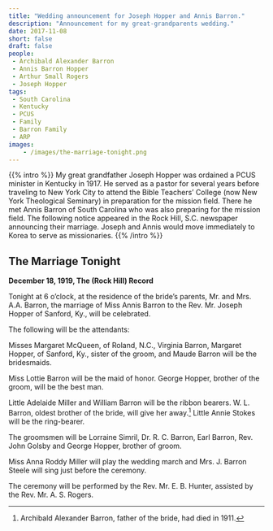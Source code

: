 ```yaml
---
title: "Wedding announcement for Joseph Hopper and Annis Barron."
description: "Announcement for my great-grandparents wedding."
date: 2017-11-08
short: false
draft: false
people:
 - Archibald Alexander Barron
 - Annis Barron Hopper
 - Arthur Small Rogers
 - Joseph Hopper
tags:
 - South Carolina
 - Kentucky
 - PCUS
 - Family
 - Barron Family
 - ARP
images:
    - /images/the-marriage-tonight.png
---
```


{{% intro %}}
My great grandfather Joseph Hopper was ordained a PCUS minister in Kentucky in 1917. He served as a pastor for several years before traveling to New York City to attend the Bible Teachers’ College (now New York Theological Seminary) in preparation for the mission field. There he met Annis Barron of South Carolina who was also preparing for the mission field. The following notice appeared in the Rock Hill, S.C. newspaper announcing their marriage. Joseph and Annis would move immediately to Korea to serve as missionaries.
{{% /intro %}}

## The Marriage Tonight

**December 18, 1919, The (Rock Hill) Record**

Tonight at 6 o’clock, at the residence of the bride’s parents, Mr. and Mrs. A.A. Barron, the marriage of Miss Annis Barron to the Rev. Mr. Joseph Hopper of Sanford, Ky., will be celebrated.

The following will be the attendants:

Misses Margaret McQueen, of Roland, N.C., Virginia Barron, Margaret Hopper, of Sanford, Ky., sister of the groom, and Maude Barron will be the bridesmaids.

Miss Lottie Barron will be the maid of honor. George Hopper, brother of the groom, will be the best man.

Little Adelaide Miller and William Barron will be the ribbon bearers. W. L. Barron, oldest brother of the bride, will give her away.[^wlbarron] Little Annie Stokes will be the ring-bearer.

The groomsmen will be Lorraine Simril, Dr. R. C. Barron, Earl Barron, Rev. John Golsby and George Hopper, brother of groom.

Miss Anna Roddy Miller will play the wedding march and Mrs. J. Barron Steele will sing just before the ceremony.

The ceremony will be performed by the Rev. Mr. E. B. Hunter, assisted by the Rev. Mr. A. S. Rogers.

[^wlbarron]: Archibald Alexander Barron, father of the bride, had died in 1911.
